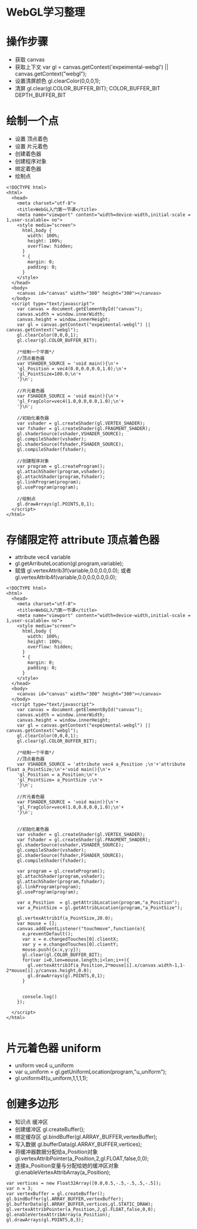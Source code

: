 WebGL学习整理
====

# 操作步骤
+ 获取 canvas
+ 获取上下文 var gl = canvas.getContext('expeimental-webgl') || canvas.getContext("webgl");
+ 设置清屏颜色 gl.clearColor(0,0,0,1);
+ 清屏 gl.clear(gl.COLOR_BUFFER_BIT);  COLOR_BUFFER_BIT DEPTH_BUFFER_BIT

# 绘制一个点
+ 设置 顶点着色
+ 设置 片元着色
+ 创建着色器
+ 创建程序对象
+ 绑定着色器
+ 绘制点
```
<!DOCTYPE html>
<html>
  <head>
    <meta charset="utf-8">
    <title>WebGL入门第一节课</title>
    <meta name="viewport" content="width=device-width,initial-scale = 1,user-scalable= no">
    <style media="screen">
      html,body {
        width: 100%;
        height: 100%;
        overflow: hidden;
      }
      * {
        margin: 0;
        padding: 0;
      }
    </style>
  </head>
  <body>
    <canvas id="canvas" width="300" height="300"></canvas>
  </body>
  <script type="text/javascript">
    var canvas = document.getElementById("canvas");
    canvas.width = window.innerWidth;
    canvas.height = window.innerHeight;
    var gl = canvas.getContext("expeimental-webgl") || canvas.getContext("webgl");
    gl.clearColor(0,0,0,1);
    gl.clear(gl.COLOR_BUFFER_BIT);

    /*绘制一个平面*/
    //顶点着色器
    var VSHADER_SOURCE = 'void main(){\n'+
    'gl_Position = vec4(0.0,0.0,0.0,1.0);\n'+
    'gl_PointSize=100.0;\n'+
    '}\n';

    //片元着色器
    var FSHADER_SOURCE = 'void main(){\n'+
    'gl_FragColor=vec4(1.0,0.0,0.0,1.0);\n'+
    '}\n';

    //初始化着色器
    var vshader = gl.createShader(gl.VERTEX_SHADER);
    var fshader = gl.createShader(gl.FRAGMENT_SHADER);
    gl.shaderSource(vshader,VSHADER_SOURCE);
    gl.compileShader(vshader);
    gl.shaderSource(fshader,FSHADER_SOURCE);
    gl.compileShader(fshader);

    //创建程序对象
    var program = gl.createProgram();
    gl.attachShader(program,vshader);
    gl.attachShader(program,fshader);
    gl.linkProgram(program);
    gl.useProgram(program);

    //绘制点
    gl.drawArrays(gl.POINTS,0,1);
  </script>
</html>
```

# 存储限定符 attribute 顶点着色器
+ attribute vec4 variable
+ gl.getArributeLocation(gl.program,variable);
+ 赋值 gl.vertexAttrib3f(variable,0.0,0.0,0.0); 或者 gl.vertexAttrib4f(variable,0.0,0.0,0.0,0.0);
```
<!DOCTYPE html>
<html>
  <head>
    <meta charset="utf-8">
    <title>WebGL入门第一节课</title>
    <meta name="viewport" content="width=device-width,initial-scale = 1,user-scalable= no">
    <style media="screen">
      html,body {
        width: 100%;
        height: 100%;
        overflow: hidden;
      }
      * {
        margin: 0;
        padding: 0;
      }
    </style>
  </head>
  <body>
    <canvas id="canvas" width="300" height="300"></canvas>
  </body>
  <script type="text/javascript">
    var canvas = document.getElementById("canvas");
    canvas.width = window.innerWidth;
    canvas.height = window.innerHeight;
    var gl = canvas.getContext("expeimental-webgl") || canvas.getContext("webgl");
    gl.clearColor(0,0,0,1);
    gl.clear(gl.COLOR_BUFFER_BIT);

    /*绘制一个平面*/
    //顶点着色器
    var VSHADER_SOURCE = 'attribute vec4 a_Position ;\n'+'attribute float a_PointSize;\n'+'void main(){\n'+
    'gl_Position = a_Position;\n'+
    'gl_PointSize= a_PointSize ;\n'+
    '}\n';

    //片元着色器
    var FSHADER_SOURCE = 'void main(){\n'+
    'gl_FragColor=vec4(1.0,0.0,0.0,1.0);\n'+
    '}\n';


    //初始化着色器
    var vshader = gl.createShader(gl.VERTEX_SHADER);
    var fshader = gl.createShader(gl.FRAGMENT_SHADER);
    gl.shaderSource(vshader,VSHADER_SOURCE);
    gl.compileShader(vshader);
    gl.shaderSource(fshader,FSHADER_SOURCE);
    gl.compileShader(fshader);

    var program = gl.createProgram();
    gl.attachShader(program,vshader);
    gl.attachShader(program,fshader);
    gl.linkProgram(program);
    gl.useProgram(program);

    var a_Position  = gl.getAttribLocation(program,"a_Position");
    var a_PointSize = gl.getAttribLocation(program,"a_PointSize");

    gl.vertexAttrib1f(a_PointSize,20.0);
    var mouse = [];
    canvas.addEventListener("touchmove",function(e){
      e.preventDefault();
      var x = e.changedTouches[0].clientX;
      var y = e.changedTouches[0].clientY;
      mouse.push({x:x,y:y});
      gl.clear(gl.COLOR_BUFFER_BIT);
      for(var i=0,len=mouse.length;i<len;i++){
        gl.vertexAttrib3f(a_Position,2*mouse[i].x/canvas.width-1,1-2*mouse[i].y/canvas.height,0.0);
        gl.drawArrays(gl.POINTS,0,1);
      }


      console.log()
    });

  </script>
</html>


```

# 片元着色器 uniform
+ uniform vec4 u_uniform
+ var u_uniform = gl.getUniformLocation(program,"u_uniform");
+ gl.uniform4f(u_uniform,1,1,1,1);

# 创建多边形
+ 知识点 缓冲区
+ 创建缓冲区 gl.createBuffer();
+ 绑定缓存区 gl.bindBuffer(gl.ARRAY_BUFFER,vertexBuffer);
+ 写入数据   gl.bufferData(gl.ARRAY_BUFFER,vertices);
+ 将缓冲器数据分配给a_Position对象 gl.vertexAttribPointer(a_Position,2,gl.FLOAT,false,0,0);
+ 连接a_Position变量与分配给她的缓冲区对象 gl.enableVertexAttribArray(a_Position);
```
var vertices = new Float32Array([0.0,0.5,-.5,-.5,.5,-.5]);
var n = 3;
var vertexBuffer = gl.createBuffer();
gl.bindBuffer(gl.ARRAY_BUFFER,vertexBuffer);
gl.bufferData(gl.ARRAY_BUFFER,vertices,gl.STATIC_DRAW);
gl.vertexAttribPointer(a_Position,2,gl.FLOAT,false,0,0);
gl.enableVertexAttribArray(a_Position);
gl.drawArrays(gl.POINTS,0,3);
```
